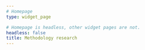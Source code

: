 ```yaml
---
# Homepage
type: widget_page

# Homepage is headless, other widget pages are not.
headless: false
title: Methodology research
---
```

